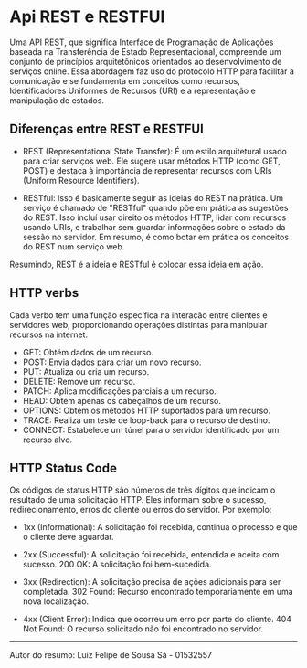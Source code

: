 # Api REST e RESTFUl

Uma API REST, que significa Interface de Programação de Aplicações baseada na Transferência de Estado Representacional, compreende um conjunto de princípios arquitetônicos orientados ao desenvolvimento de serviços online. Essa abordagem faz uso do protocolo HTTP
para facilitar a comunicação e se fundamenta em conceitos como recursos, Identificadores Uniformes de Recursos (URI) e a representação e manipulação de estados.

## Diferenças entre REST e RESTFUl

- REST (Representational State Transfer): É um estilo arquitetural usado para criar serviços web. Ele sugere usar métodos HTTP (como GET, POST) e destaca à importância de representar recursos com URIs (Uniform Resource Identifiers).

- RESTful: Isso é basicamente seguir as ideias do REST na prática. Um serviço é chamado de "RESTful" quando põe em prática as sugestões do REST. Isso incluí usar direito os métodos HTTP, lidar com recursos usando URIs, e trabalhar sem guardar informações sobre o
estado da sessão no servidor. Em resumo, é como botar em prática os conceitos do REST num serviço web.

Resumindo, REST é a ideia e RESTful é colocar essa ideia em ação.

## HTTP verbs

Cada verbo tem uma função específica na interação entre clientes e servidores web, proporcionando operações distintas para manipular recursos na internet.

- GET: Obtém dados de um recurso.
- POST: Envia dados para criar um novo recurso.
-  PUT: Atualiza ou cria um recurso.
- DELETE: Remove um recurso.
- PATCH: Aplica modificações parciais a um recurso.
- HEAD: Obtém apenas os cabeçalhos de um recurso.
- OPTIONS: Obtém os métodos HTTP suportados para um recurso.
- TRACE: Realiza um teste de loop-back para o recurso de destino.
- CONNECT: Estabelece um túnel para o servidor identificado por um recurso alvo.

## HTTP Status Code

Os códigos de status HTTP são números de três dígitos que indicam o resultado de uma solicitação HTTP. Eles informam sobre o sucesso, redirecionamento, erros do cliente ou erros do servidor. Por exemplo:

- 1xx (Informational): A solicitação foi recebida, continua o processo e que o cliente deve aguardar.

- 2xx (Successful): A solicitação foi recebida, entendida e aceita com sucesso.
    200 OK: A solicitação foi bem-sucedida.

- 3xx (Redirection): A solicitação precisa de ações adicionais para ser completada.
    302 Found: Recurso encontrado temporariamente em uma nova localização.

- 4xx (Client Error): Indica que ocorreu um erro por parte do cliente.
    404 Not Found: O recurso solicitado não foi encontrado no servidor.

---

Autor do resumo: Luiz Felipe de Sousa Sá - 01532557
